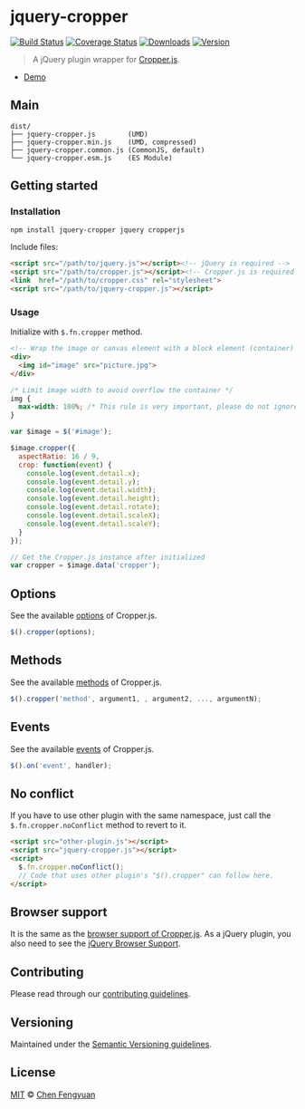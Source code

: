 # jquery-cropper

[![Build Status](https://img.shields.io/travis/fengyuanchen/jquery-cropper.svg)](https://travis-ci.org/fengyuanchen/jquery-cropper) [![Coverage Status](https://img.shields.io/codecov/c/github/fengyuanchen/jquery-cropper.svg)](https://codecov.io/gh/fengyuanchen/jquery-cropper) [![Downloads](https://img.shields.io/npm/dm/jquery-cropper.svg)](https://www.npmjs.com/package/jquery-cropper) [![Version](https://img.shields.io/npm/v/jquery-cropper.svg)](https://www.npmjs.com/package/jquery-cropper)

> A jQuery plugin wrapper for [Cropper.js](https://github.com/fengyuanchen/cropperjs).

- [Demo](https://fengyuanchen.github.io/jquery-cropper)

## Main

```text
dist/
├── jquery-cropper.js        (UMD)
├── jquery-cropper.min.js    (UMD, compressed)
├── jquery-cropper.common.js (CommonJS, default)
└── jquery-cropper.esm.js    (ES Module)
```

## Getting started

### Installation

```shell
npm install jquery-cropper jquery cropperjs
```

Include files:

```html
<script src="/path/to/jquery.js"></script><!-- jQuery is required -->
<script src="/path/to/cropper.js"></script><!-- Cropper.js is required -->
<link  href="/path/to/cropper.css" rel="stylesheet">
<script src="/path/to/jquery-cropper.js"></script>
```

### Usage

Initialize with `$.fn.cropper` method.

```html
<!-- Wrap the image or canvas element with a block element (container) -->
<div>
  <img id="image" src="picture.jpg">
</div>
```

```css
/* Limit image width to avoid overflow the container */
img {
  max-width: 100%; /* This rule is very important, please do not ignore this! */
}
```

```js
var $image = $('#image');

$image.cropper({
  aspectRatio: 16 / 9,
  crop: function(event) {
    console.log(event.detail.x);
    console.log(event.detail.y);
    console.log(event.detail.width);
    console.log(event.detail.height);
    console.log(event.detail.rotate);
    console.log(event.detail.scaleX);
    console.log(event.detail.scaleY);
  }
});

// Get the Cropper.js instance after initialized
var cropper = $image.data('cropper');
```

## Options

See the available [options](https://github.com/fengyuanchen/cropperjs#options) of Cropper.js.

```js
$().cropper(options);
```

## Methods

See the available [methods](https://github.com/fengyuanchen/cropperjs#methods) of Cropper.js.

```js
$().cropper('method', argument1, , argument2, ..., argumentN);
```

## Events

See the available [events](https://github.com/fengyuanchen/cropperjs#events) of Cropper.js.

```js
$().on('event', handler);
```

## No conflict

If you have to use other plugin with the same namespace, just call the `$.fn.cropper.noConflict` method to revert to it.

```html
<script src="other-plugin.js"></script>
<script src="jquery-cropper.js"></script>
<script>
  $.fn.cropper.noConflict();
  // Code that uses other plugin's "$().cropper" can follow here.
</script>
```

## Browser support

It is the same as the [browser support of Cropper.js](https://github.com/fengyuanchen/cropperjs#browser-support). As a jQuery plugin, you also need to see the [jQuery Browser Support](http://jquery.com/browser-support/).

## Contributing

Please read through our [contributing guidelines](CONTRIBUTING.md).

## Versioning

Maintained under the [Semantic Versioning guidelines](https://semver.org/).

## License

[MIT](https://opensource.org/licenses/MIT) © [Chen Fengyuan](https://chenfengyuan.com)
